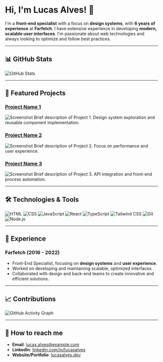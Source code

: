 # Hi, I'm Lucas Alves! 👋

I'm a **front-end specialist** with a focus on **design systems**, with **6 years of experience** at **Farfetch**. I have extensive experience in developing **modern, scalable user interfaces**. I'm passionate about web technologies and always looking to optimize and follow best practices.

---

## 📊 GitHub Stats

![GitHub Stats](https://github-readme-stats.vercel.app/api?username=LucasAlves&show_icons=true&hide_title=true&count_private=true&theme=radical)

---

## 🚀 Featured Projects

### [Project Name 1](https://github.com/LucasAlves/project1)
![Screenshot](https://www.example.com/project1.png)
Brief description of Project 1. Design system exploration and reusable component implementation.

### [Project Name 2](https://github.com/LucasAlves/project2)
![Screenshot](https://www.example.com/project2.png)
Brief description of Project 2. Focus on performance and user experience.

### [Project Name 3](https://github.com/LucasAlves/project3)
![Screenshot](https://www.example.com/project3.png)
Brief description of Project 3. API integration and front-end process automation.

---

## 🛠️ Technologies & Tools

![HTML](https://img.shields.io/badge/HTML-5-E34F26?style=flat-square&logo=html5&logoColor=white)
![CSS](https://img.shields.io/badge/CSS-3-1572B6?style=flat-square&logo=css3&logoColor=white)
![JavaScript](https://img.shields.io/badge/JavaScript-ES6-F7DF1E?style=flat-square&logo=javascript&logoColor=black)
![React](https://img.shields.io/badge/React-16.0-61DAFB?style=flat-square&logo=react&logoColor=black)
![TypeScript](https://img.shields.io/badge/TypeScript-2F74C0?style=flat-square&logo=typescript&logoColor=white)
![Tailwind CSS](https://img.shields.io/badge/Tailwind%20CSS-06B6D4?style=flat-square&logo=tailwindcss&logoColor=white)
![Git](https://img.shields.io/badge/Git-F05032?style=flat-square&logo=git&logoColor=white)
![Node.js](https://img.shields.io/badge/Node.js-339933?style=flat-square&logo=node.js&logoColor=white)

---

## 💼 Experience

### **Farfetch** (2016 - 2022)
- Front-End Specialist, focusing on **design systems** and **user experience**.
- Worked on developing and maintaining scalable, optimized interfaces.
- Collaborated with design and back-end teams to create innovative and efficient solutions.

---

## 📈 Contributions

![GitHub Activity Graph](https://activity-graph.herokuapp.com/graph?username=LucasAlves&theme=github)

---

## 📧 How to reach me

- **Email**: lucas.alves@example.com
- **LinkedIn**: [linkedin.com/in/lucasalves](https://www.linkedin.com/in/lucasalves)
- **Website/Portfolio**: [lucasalves.dev](https://www.lucasalves.dev)
